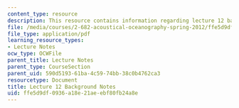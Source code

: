 ```yaml
---
content_type: resource
description: This resource contains information regarding lecture 12 background notes.
file: /media/courses/2-682-acoustical-oceanography-spring-2012/ffe5d9df0936a18e21aeebf80fb24a8e_MIT2_682S12_bglec12.pdf
file_type: application/pdf
learning_resource_types:
- Lecture Notes
ocw_type: OCWFile
parent_title: Lecture Notes
parent_type: CourseSection
parent_uid: 590d5193-61ba-4c59-74bb-38c0b4762ca3
resourcetype: Document
title: Lecture 12 Background Notes
uid: ffe5d9df-0936-a18e-21ae-ebf80fb24a8e
---
```

